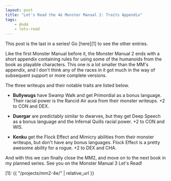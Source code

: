 ```yaml
---
layout: post
title: "Let's Read the 4e Monster Manual 2: Traits Appendix"
tags:
    - dnd4
    - lets-read
---
```


This post is the last in a series! Go [here][1] to see the other entries.

Like the first Monster Manual before it, the Monster Manual 2 ends with a short
appendix containing rules for using some of the humanoids from the book as
playable characters. This one is a lot smaller than the MM's appendix, and I
don't think any of the races in it got much in the way of subsequent support or
more complete versions.

The three writeups and their notable traits are listed below.

- **Bullywugs** have Swamp Walk and get Primordial as a bonus language. Their
  racial power is the Rancid Air aura from their monster writeups. +2 to CON and
  DEX.

- **Duergar** are predictably similar to dwarves, but they get Deep Speech as a
  bonus language and the Infernal Quills racial power. +2 to CON and WIS.

- **Kenku** get the Flock Effect and Mimicry abilities from their monster
  writeups, but don't have any bonus languages. Flock Effect is a pretty awesome
  ability for a rogue. +2 to DEX and CHA.

And with this we can finally close the MM2, and move on to the next book in my
planned series. See you on the Monster Manual 3 Let's Read!


[1]: {{ "/projects/mm2-4e/" | relative_url }}
